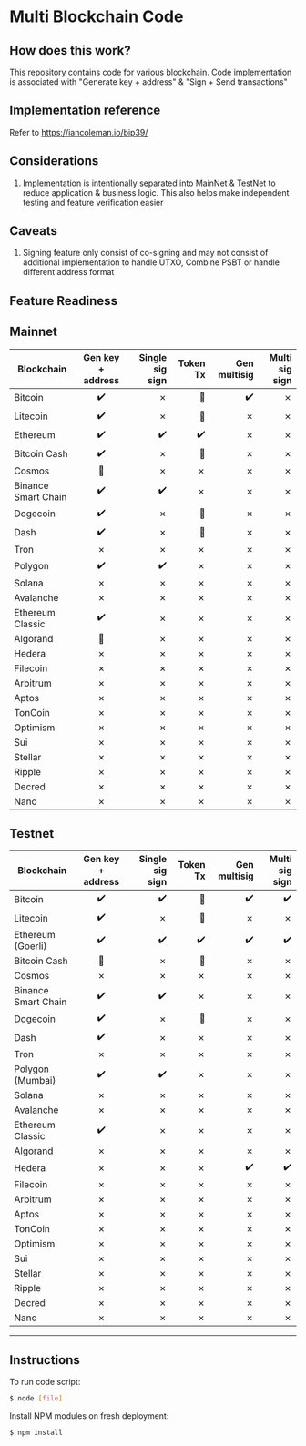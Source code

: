 Multi Blockchain Code
=====================================

<URL>

How does this work?
----------------

This repository contains code for various blockchain. Code implementation is associated with "Generate key + address" & "Sign + Send transactions"


Implementation reference
----------------

Refer to https://iancoleman.io/bip39/


Considerations
----------------

1. Implementation is intentionally separated into MainNet & TestNet to reduce application & business logic. This also helps make independent testing and feature verification easier


Caveats
----------------

1. Signing feature only consist of co-signing and may not consist of additional implementation to handle UTXO, Combine PSBT or handle different address format


Feature Readiness
----------------

## Mainnet

| Blockchain        | Gen key + address           | Single sig sign | Token Tx | Gen multisig  | Multi sig sign  |
| ------------- |:-------------:| -----:|-----:|-----:|-----:|
| Bitcoin      | :heavy_check_mark: | &cross; | :no_entry_sign: | :heavy_check_mark: | &cross; |
| Litecoin     | :heavy_check_mark:      |   &cross; | :no_entry_sign: | &cross; | &cross; |
| Ethereum | :heavy_check_mark:      |    :heavy_check_mark: | :heavy_check_mark: | &cross; | &cross; |
| Bitcoin Cash | :heavy_check_mark:      |    &cross; | :no_entry_sign: | &cross; | &cross; |
| Cosmos | :construction:      |    &cross; | &cross; | &cross; | &cross; |
| Binance Smart Chain | :heavy_check_mark:      |    :heavy_check_mark: | &cross; | &cross; | &cross; |
| Dogecoin | :heavy_check_mark:      |    &cross; | :no_entry_sign: | &cross; | &cross; |
| Dash | :heavy_check_mark:      |    &cross; | :no_entry_sign: | &cross; | &cross; |
| Tron | &cross;      |    &cross; | &cross; | &cross; | &cross; |
| Polygon | :heavy_check_mark:      |    :heavy_check_mark: | &cross; | &cross; | &cross; |
| Solana | &cross;      |    &cross; | &cross; | &cross; | &cross; |
| Avalanche | &cross;      |    &cross; | &cross; | &cross; | &cross; |
| Ethereum Classic | :heavy_check_mark:      |    &cross; | &cross; | &cross; | &cross; |
| Algorand | :construction:      |    &cross; | &cross; | &cross; | &cross; |
| Hedera | &cross;      |    &cross; | &cross; | &cross; | &cross; |
| Filecoin | &cross;      |    &cross; | &cross; | &cross; | &cross; |
| Arbitrum | &cross;      |    &cross; | &cross; | &cross; | &cross; |
| Aptos | &cross;      |    &cross; | &cross; | &cross; | &cross; |
| TonCoin | &cross;      |    &cross; | &cross; | &cross; | &cross; |
| Optimism | &cross;      |    &cross; | &cross; | &cross; | &cross; |
| Sui | &cross;      |    &cross; | &cross; | &cross; | &cross; |
| Stellar | &cross;      |    &cross; | &cross; | &cross; | &cross; |
| Ripple | &cross;      |    &cross; | &cross; | &cross; | &cross; |
| Decred | &cross;      |    &cross; | &cross; | &cross; | &cross; |
| Nano | &cross;      |    &cross; | &cross; | &cross; | &cross; |

## Testnet

| Blockchain        | Gen key + address           | Single sig sign | Token Tx | Gen multisig  | Multi sig sign  |
| ------------- |:-------------:| -----:|-----:|-----:|-----:|
| Bitcoin      | :heavy_check_mark: | :heavy_check_mark: | :no_entry_sign: | :heavy_check_mark: | :heavy_check_mark: |
| Litecoin     | :heavy_check_mark:      |   &cross; | :no_entry_sign: | &cross; | &cross; |
| Ethereum (Goerli) | :heavy_check_mark:      |    :heavy_check_mark: | :heavy_check_mark: | :heavy_check_mark: | :heavy_check_mark: |
| Bitcoin Cash | :construction:      |    &cross; | :no_entry_sign: | &cross; | &cross; |
| Cosmos | &cross;      |    &cross; | &cross; | &cross; | &cross; |
| Binance Smart Chain | :heavy_check_mark:      |    :heavy_check_mark: | &cross; | &cross; | &cross; |
| Dogecoin | :heavy_check_mark:      |    &cross; | :no_entry_sign: | &cross; | &cross; |
| Dash | :heavy_check_mark:      |    &cross; | &cross; | &cross; | &cross; |
| Tron | &cross;      |    &cross; | &cross; | &cross; | &cross; |
| Polygon (Mumbai) | :heavy_check_mark:      |    :heavy_check_mark: | &cross; | &cross; | &cross; |
| Solana | &cross;      |    &cross; | &cross; | &cross; | &cross; |
| Avalanche | &cross;      |    &cross; | &cross; | &cross; | &cross; |
| Ethereum Classic | :heavy_check_mark:      |    &cross; | &cross; | &cross; | &cross; |
| Algorand | &cross;      |    &cross; | &cross; | &cross; | &cross; |
| Hedera | &cross;      |    &cross; | &cross; | :heavy_check_mark: | :heavy_check_mark: |
| Filecoin | &cross;      |    &cross; | &cross; | &cross; | &cross; |
| Arbitrum | &cross;      |    &cross; | &cross; | &cross; | &cross; |
| Aptos | &cross;      |    &cross; | &cross; | &cross; | &cross; |
| TonCoin | &cross;      |    &cross; | &cross; | &cross; | &cross; |
| Optimism | &cross;      |    &cross; | &cross; | &cross; | &cross; |
| Sui | &cross;      |    &cross; | &cross; | &cross; | &cross; |
| Stellar | &cross;      |    &cross; | &cross; | &cross; | &cross; |
| Ripple | &cross;      |    &cross; | &cross; | &cross; | &cross; |
| Decred | &cross;      |    &cross; | &cross; | &cross; | &cross; |
| Nano | &cross;      |    &cross; | &cross; | &cross; | &cross; |


----------------


## Instructions

To run code script:

```bash
$ node [file]
```

Install NPM modules on fresh deployment:

```bash
$ npm install
```
